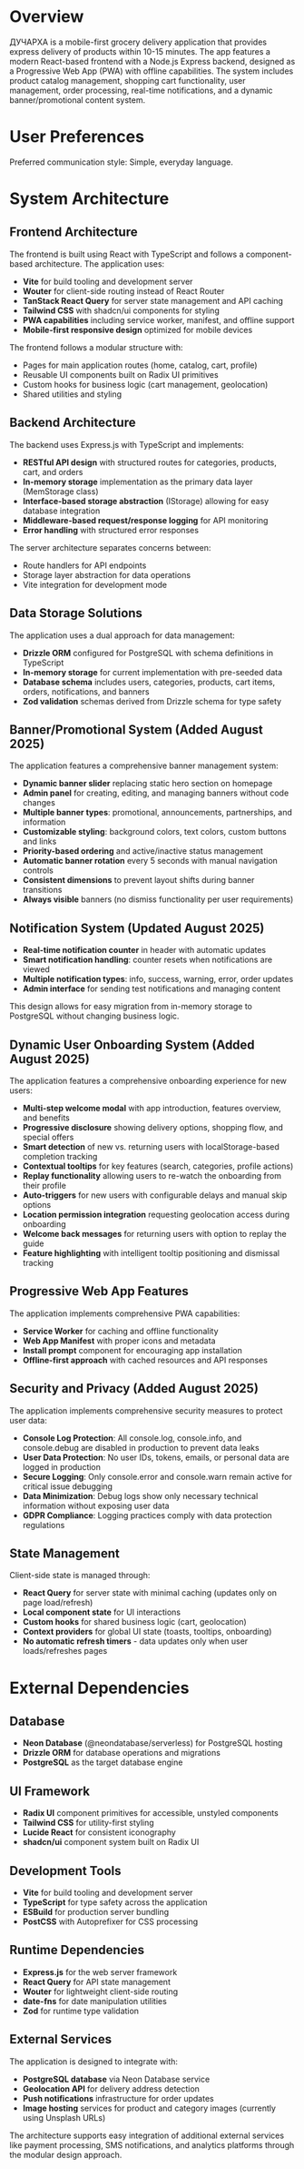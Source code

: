 # Overview

ДУЧАРХА is a mobile-first grocery delivery application that provides express delivery of products within 10-15 minutes. The app features a modern React-based frontend with a Node.js Express backend, designed as a Progressive Web App (PWA) with offline capabilities. The system includes product catalog management, shopping cart functionality, user management, order processing, real-time notifications, and a dynamic banner/promotional content system.

# User Preferences

Preferred communication style: Simple, everyday language.

# System Architecture

## Frontend Architecture
The frontend is built using React with TypeScript and follows a component-based architecture. The application uses:
- **Vite** for build tooling and development server
- **Wouter** for client-side routing instead of React Router
- **TanStack React Query** for server state management and API caching
- **Tailwind CSS** with shadcn/ui components for styling
- **PWA capabilities** including service worker, manifest, and offline support
- **Mobile-first responsive design** optimized for mobile devices

The frontend follows a modular structure with:
- Pages for main application routes (home, catalog, cart, profile)
- Reusable UI components built on Radix UI primitives
- Custom hooks for business logic (cart management, geolocation)
- Shared utilities and styling

## Backend Architecture
The backend uses Express.js with TypeScript and implements:
- **RESTful API design** with structured routes for categories, products, cart, and orders
- **In-memory storage** implementation as the primary data layer (MemStorage class)
- **Interface-based storage abstraction** (IStorage) allowing for easy database integration
- **Middleware-based request/response logging** for API monitoring
- **Error handling** with structured error responses

The server architecture separates concerns between:
- Route handlers for API endpoints
- Storage layer abstraction for data operations
- Vite integration for development mode

## Data Storage Solutions
The application uses a dual approach for data management:
- **Drizzle ORM** configured for PostgreSQL with schema definitions in TypeScript
- **In-memory storage** for current implementation with pre-seeded data
- **Database schema** includes users, categories, products, cart items, orders, notifications, and banners
- **Zod validation** schemas derived from Drizzle schema for type safety

## Banner/Promotional System (Added August 2025)
The application features a comprehensive banner management system:
- **Dynamic banner slider** replacing static hero section on homepage
- **Admin panel** for creating, editing, and managing banners without code changes
- **Multiple banner types**: promotional, announcements, partnerships, and information
- **Customizable styling**: background colors, text colors, custom buttons and links
- **Priority-based ordering** and active/inactive status management
- **Automatic banner rotation** every 5 seconds with manual navigation controls
- **Consistent dimensions** to prevent layout shifts during banner transitions
- **Always visible** banners (no dismiss functionality per user requirements)

## Notification System (Updated August 2025)
- **Real-time notification counter** in header with automatic updates
- **Smart notification handling**: counter resets when notifications are viewed
- **Multiple notification types**: info, success, warning, error, order updates
- **Admin interface** for sending test notifications and managing content

This design allows for easy migration from in-memory storage to PostgreSQL without changing business logic.

## Dynamic User Onboarding System (Added August 2025)
The application features a comprehensive onboarding experience for new users:
- **Multi-step welcome modal** with app introduction, features overview, and benefits
- **Progressive disclosure** showing delivery options, shopping flow, and special offers
- **Smart detection** of new vs. returning users with localStorage-based completion tracking
- **Contextual tooltips** for key features (search, categories, profile actions)
- **Replay functionality** allowing users to re-watch the onboarding from their profile
- **Auto-triggers** for new users with configurable delays and manual skip options
- **Location permission integration** requesting geolocation access during onboarding
- **Welcome back messages** for returning users with option to replay the guide
- **Feature highlighting** with intelligent tooltip positioning and dismissal tracking

## Progressive Web App Features
The application implements comprehensive PWA capabilities:
- **Service Worker** for caching and offline functionality
- **Web App Manifest** with proper icons and metadata
- **Install prompt** component for encouraging app installation
- **Offline-first approach** with cached resources and API responses

## Security and Privacy (Added August 2025)
The application implements comprehensive security measures to protect user data:
- **Console Log Protection**: All console.log, console.info, and console.debug are disabled in production to prevent data leaks
- **User Data Protection**: No user IDs, tokens, emails, or personal data are logged in production
- **Secure Logging**: Only console.error and console.warn remain active for critical issue debugging
- **Data Minimization**: Debug logs show only necessary technical information without exposing user data
- **GDPR Compliance**: Logging practices comply with data protection regulations

## State Management
Client-side state is managed through:
- **React Query** for server state with minimal caching (updates only on page load/refresh)
- **Local component state** for UI interactions
- **Custom hooks** for shared business logic (cart, geolocation)
- **Context providers** for global UI state (toasts, tooltips, onboarding)
- **No automatic refresh timers** - data updates only when user loads/refreshes pages

# External Dependencies

## Database
- **Neon Database** (@neondatabase/serverless) for PostgreSQL hosting
- **Drizzle ORM** for database operations and migrations
- **PostgreSQL** as the target database engine

## UI Framework
- **Radix UI** component primitives for accessible, unstyled components
- **Tailwind CSS** for utility-first styling
- **Lucide React** for consistent iconography
- **shadcn/ui** component system built on Radix UI

## Development Tools
- **Vite** for build tooling and development server
- **TypeScript** for type safety across the application
- **ESBuild** for production server bundling
- **PostCSS** with Autoprefixer for CSS processing

## Runtime Dependencies
- **Express.js** for the web server framework
- **React Query** for API state management
- **Wouter** for lightweight client-side routing
- **date-fns** for date manipulation utilities
- **Zod** for runtime type validation

## External Services
The application is designed to integrate with:
- **PostgreSQL database** via Neon Database service
- **Geolocation API** for delivery address detection
- **Push notifications** infrastructure for order updates
- **Image hosting** services for product and category images (currently using Unsplash URLs)

The architecture supports easy integration of additional external services like payment processing, SMS notifications, and analytics platforms through the modular design approach.